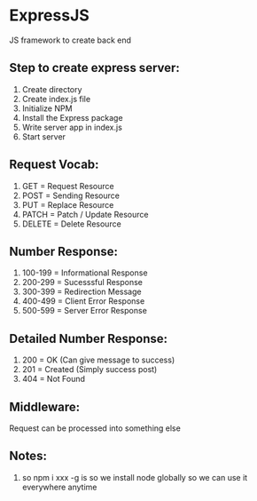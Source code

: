 # ExpressJS

JS framework to create back end

## Step to create express server:

1. Create directory
2. Create index.js file
3. Initialize NPM
4. Install the Express package
5. Write server app in index.js
6. Start server

## Request Vocab:

1. GET = Request Resource
2. POST = Sending Resource
3. PUT = Replace Resource
4. PATCH = Patch / Update Resource
5. DELETE = Delete Resource

## Number Response:

1. 100-199 = Informational Response
2. 200-299 = Sucesssful Response
3. 300-399 = Redirection Message
4. 400-499 = Client Error Response
5. 500-599 = Server Error Response

## Detailed Number Response:

1. 200 = OK (Can give message to success)
2. 201 = Created (Simply success post)
3. 404 = Not Found

## Middleware:

Request can be processed into something else

## Notes:

1. so npm i xxx -g is so we install node globally so we can use it everywhere anytime
